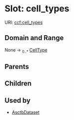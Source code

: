 
# Slot: cell_types




URI: [ccf:cell_types](http://purl.org/ccf/cell_types)


## Domain and Range

None &#8594;  <sub>0..\*</sub> [CellType](CellType.md)

## Parents


## Children


## Used by

 * [AsctbDataset](AsctbDataset.md)
